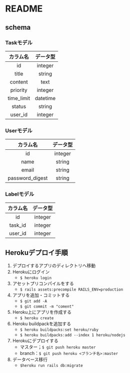 # README

## schema

### Taskモデル
|カラム名|データ型|
| :---: | :---: |
|id|integer|
|title|string|
|content|text|
|priority|integer|
|time_limit|datetime|
|status|string|
|user_id|integer|



### Userモデル
|カラム名|データ型|
| :---: | :---: |
|id|integer|
|name|string|
|email|string|
|password_digest|string|


### Labelモデル
|カラム名|データ型|
| :---: | :---: |
|id|integer|
|task_id|integer|
|user_id|integer|

## Herokuデプロイ手順

1. デプロイするアプリのディレクトリへ移動
2. Herokuにログイン
   - `$ heroku login`
3. アセットプリコンパイルをする
   - `$ rails assets:precompile RAILS_ENV=production`
4. アプリを追加・コミットする
   - `$ git add -A`
   - `$ git commit -m "coment"`
5. Heroku上にアプリを作成する
   - `$ heroku create`
6. Heroku buildpackを追加する
   - `$ heroku buildpacks:set heroku/ruby`
   - `$ heroku buildpacks:add --index 1 heroku/nodejs`
7. Herokuにデプロイする
   - マスター；`$ git push heroku master`
   - branch：`$ git push heroku <ブランチ名>:master`
8. データベース移行
   - `$heroku run rails db:migrate`
